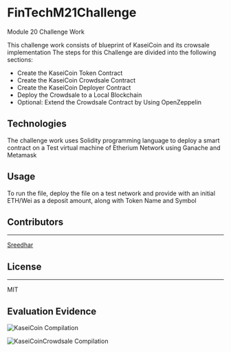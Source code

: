 # FinTechM21Challenge
Module 20 Challenge Work

This challenge work consists of blueprint of KaseiCoin and its crowsale implementation
The steps for this Challenge are divided into the following sections:

* Create the KaseiCoin Token Contract
* Create the KaseiCoin Crowdsale Contract
* Create the KaseiCoin Deployer Contract
* Deploy the Crowdsale to a Local Blockchain
* Optional: Extend the Crowdsale Contract by Using OpenZeppelin

## Technologies
The challenge work uses Solidity programming language to deploy a 
smart contract on a Test virtual machine of Etherium Network using
Ganache and Metamask

## Usage
To run the file, deploy the file on a test network and provide with
an initial ETH/Wei as a deposit amount, along with Token Name and Symbol

## Contributors
---
[Sreedhar](j_sreedhar@yahoo.com)

## License
---
MIT

## Evaluation Evidence

![KaseiCoin Compilation](KaseiCoin.GIF)

![KaseiCoinCrowdsale Compilation](KaseiCoinCrowdsale.GIF)
